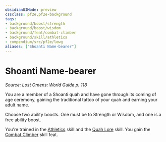 ```yaml
---
obsidianUIMode: preview
cssclass: pf2e,pf2e-background
tags:
- background/boost/strength
- background/boost/wisdom
- background/feat/combat-climber
- background/skill/athletics
- compendium/src/pf2e/lowg
aliases: ["Shoanti Name-bearer"]
---
```

# Shoanti Name-bearer
*Source: Lost Omens: World Guide p. 118*  

You are a member of a Shoanti quah and have gone through its coming of age ceremony, gaining the traditional tattoo of your quah and earning your adult name.

Choose two ability boosts. One must be to Strength or Wisdom, and one is a free ability boost.

You're trained in the [Athletics](../../skills.md#Athletics) skill and the [Quah Lore](../../skills.md#Lore) skill. You gain the [Combat Climber](../../feats/combat-climber.md) skill feat.